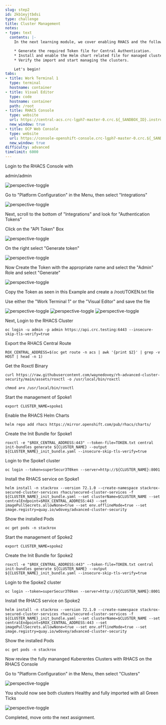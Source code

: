 ```yaml
---
slug: step2
id: 2kb1eyjtbdsi
type: challenge
title: Cluster Management
notes:
- type: text
  contents: |-
    In the next learning module, we cover enabling RHACS and the following Concepts:

    * Generate the required Token file for Central Authentication.
    * Install and enable the Helm chart related file for managed clusters.
    * Verify the import and start managing the clusters.

    Let's begin!
tabs:
- title: Work Terminal 1
  type: terminal
  hostname: container
- title: Visual Editor
  type: code
  hostname: container
  path: /root
- title: RHACS Console
  type: website
  url: https://central-acs.crc-lgph7-master-0.crc.${_SANDBOX_ID}.instruqt.io
  new_window: true
- title: OCP Web Console
  type: website
  url: https://console-openshift-console.crc-lgph7-master-0.crc.${_SANDBOX_ID}.instruqt.io
  new_window: true
difficulty: advanced
timelimit: 6000
---
```

Login to the RHACS Console with

admin/admin

![perspective-toggle](../assets/acs-login-console.png)

Go to "Platform Configuration" in the Menu, then select "Integrations"

![perspective-toggle](../assets/acs-gen-token-p1.png)

Next, scroll to the bottom of "Integrations" and look for "Authentication Tokens"

Click on the "API Token" Box

![perspective-toggle](../assets/acs-gen-token-p2.png)

On the right select "Generate token"

![perspective-toggle](../assets/acs-gen-token-p3.png)

Now Create the Token with the appropriate name and select the "Admin" Role and select "Generate"

![perspective-toggle](../assets/acs-gen-token-p4.png)

Copy the Token as seen in this Example and create a /root/TOKEN.txt file

Use either the "Work Terminal 1" or the "Visual Editor" and save the file

![perspective-toggle](../assets/acs-gen-token-p5.png)
![perspective-toggle](../assets/acs-gen-token-p6.png)
![perspective-toggle](../assets/acs-gen-token-p7.png)

Next, Login to the RHACS Cluster

```
oc login -u admin -p admin https://api.crc.testing:6443 --insecure-skip-tls-verify=true
```

Export the RHACS Central Route

```
ROX_CENTRAL_ADDRESS=$(oc get route -n acs | awk '{print $2}' | grep -v HOST | head -n 1)
```

Get the Roxctl Binary

```
curl https://raw.githubusercontent.com/waynedovey/rh-advanced-cluster-security/main/assets/roxctl -o /usr/local/bin/roxctl
```
```
chmod a+x /usr/local/bin/roxctl
```

Start the management of Spoke1

```
export CLUSTER_NAME=spoke1
```

Enable the RHACS Helm Charts

```
helm repo add rhacs https://mirror.openshift.com/pub/rhacs/charts/
```

Create the Init Bundle for Spoke1

```
roxctl -e "$ROX_CENTRAL_ADDRESS:443" --token-file=TOKEN.txt central init-bundles generate ${CLUSTER_NAME} --output ${CLUSTER_NAME}_init_bundle.yaml --insecure-skip-tls-verify=true
```

Login to the Spoke1 cluster

```
oc login --token=superSecur3T0ken --server=http://${CLUSTER_NAME}:8001
```

Install the RHACS service on Spoke1

```
helm install -n stackrox --version 72.1.0 --create-namespace stackrox-secured-cluster-services rhacs/secured-cluster-services -f ${CLUSTER_NAME}_init_bundle.yaml --set clusterName=$CLUSTER_NAME --set centralEndpoint=$ROX_CENTRAL_ADDRESS:443 --set imagePullSecrets.allowNone=true --set env.offlineMode=true --set image.registry=quay.io/wdovey/advanced-cluster-security
```

Show the installed Pods
```
oc get pods -n stackrox
```

Start the management of Spoke2

```
export CLUSTER_NAME=spoke2
```

Create the Init Bundle for Spoke2

```
roxctl -e "$ROX_CENTRAL_ADDRESS:443" --token-file=TOKEN.txt central init-bundles generate ${CLUSTER_NAME} --output ${CLUSTER_NAME}_init_bundle.yaml --insecure-skip-tls-verify=true
```

Login to the Spoke2 cluster

```
oc login --token=superSecur3T0ken --server=http://${CLUSTER_NAME}:8001
```

Install the RHACS service on Spoke2

```
helm install -n stackrox --version 72.1.0 --create-namespace stackrox-secured-cluster-services rhacs/secured-cluster-services -f ${CLUSTER_NAME}_init_bundle.yaml --set clusterName=$CLUSTER_NAME --set centralEndpoint=$ROX_CENTRAL_ADDRESS:443 --set imagePullSecrets.allowNone=true --set env.offlineMode=true --set image.registry=quay.io/wdovey/advanced-cluster-security
```

Show the installed Pods
```
oc get pods -n stackrox
```

Now review the fully mananged Kuberentes Clusters with RHACS on the RHACS Console

Go to "Platform Configuration" in the Menu, then select "Clusters"

![perspective-toggle](../assets/acs-review-clusters-p1.png)

You should now see both clusters Healthy and fully imported with all Green Ticks

![perspective-toggle](../assets/acs-review-clusters-p2.png)

Completed, move onto the next assignment.

